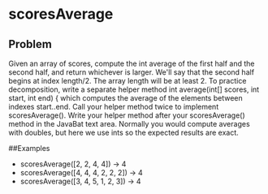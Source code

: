 # scoresAverage

## Problem

Given an array of scores, compute the int average of the first half and the second half, and return whichever is larger. We'll say that the second half begins at index length/2. The array length will be at least 2. To practice decomposition, write a separate helper method
int average(int[] scores, int start, int end) { which computes the average of the elements between indexes start..end. Call your helper method twice to implement scoresAverage(). Write your helper method after your scoresAverage() method in the JavaBat text area. Normally you would compute averages with doubles, but here we use ints so the expected results are exact.

##Examples

- scoresAverage([2, 2, 4, 4]) → 4
- scoresAverage([4, 4, 4, 2, 2, 2]) → 4
- scoresAverage([3, 4, 5, 1, 2, 3]) → 4